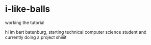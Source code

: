 # i-like-balls
working the tutorial

hi im bart batenburg, starting technical computer science student and currently doing a project 
shiiiit
